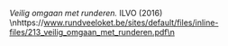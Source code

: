 _Veilig omgaan met runderen._ ILVO (2016) \nhttps://www.rundveeloket.be/sites/default/files/inline-files/213_veilig_omgaan_met_runderen.pdf\n

